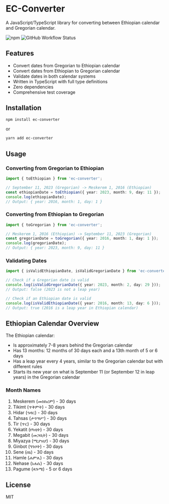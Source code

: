 # EC-Converter

A JavaScript/TypeScript library for converting between Ethiopian calendar and Gregorian calendar.

![npm](https://img.shields.io/npm/v/ec-converter)
![GitHub Workflow Status](https://img.shields.io/github/actions/workflow/status/Liyumk/ec-converter/npm-publish.yml)

## Features

- Convert dates from Gregorian to Ethiopian calendar
- Convert dates from Ethiopian to Gregorian calendar
- Validate dates in both calendar systems
- Written in TypeScript with full type definitions
- Zero dependencies
- Comprehensive test coverage

## Installation

```bash
npm install ec-converter
```

or

```bash
yarn add ec-converter
```

## Usage

### Converting from Gregorian to Ethiopian

```typescript
import { toEthiopian } from 'ec-converter';

// September 11, 2023 (Gregorian) -> Meskerem 1, 2016 (Ethiopian)
const ethiopianDate = toEthiopian({ year: 2023, month: 9, day: 11 });
console.log(ethiopianDate);
// Output: { year: 2016, month: 1, day: 1 }
```

### Converting from Ethiopian to Gregorian

```typescript
import { toGregorian } from 'ec-converter';

// Meskerem 1, 2016 (Ethiopian) -> September 11, 2023 (Gregorian)
const gregorianDate = toGregorian({ year: 2016, month: 1, day: 1 });
console.log(gregorianDate);
// Output: { year: 2023, month: 9, day: 11 }
```

### Validating Dates

```typescript
import { isValidEthiopianDate, isValidGregorianDate } from 'ec-converter';

// Check if a Gregorian date is valid
console.log(isValidGregorianDate({ year: 2023, month: 2, day: 29 }));
// Output: false (2023 is not a leap year)

// Check if an Ethiopian date is valid
console.log(isValidEthiopianDate({ year: 2016, month: 13, day: 6 }));
// Output: true (2016 is a leap year in Ethiopian calendar)
```

## Ethiopian Calendar Overview

The Ethiopian calendar:

- Is approximately 7-8 years behind the Gregorian calendar
- Has 13 months: 12 months of 30 days each and a 13th month of 5 or 6 days
- Has a leap year every 4 years, similar to the Gregorian calendar but with different rules
- Starts its new year on what is September 11 (or September 12 in leap years) in the Gregorian calendar

### Month Names

1. Meskerem (መስከረም) - 30 days
2. Tikimt (ጥቅምት) - 30 days
3. Hidar (ኅዳር) - 30 days
4. Tahsas (ታኅሣሥ) - 30 days
5. Tir (ጥር) - 30 days
6. Yekatit (የካቲት) - 30 days
7. Megabit (መጋቢት) - 30 days
8. Miyazya (ሚያዝያ) - 30 days
9. Ginbot (ግንቦት) - 30 days
10. Sene (ሰኔ) - 30 days
11. Hamle (ሐምሌ) - 30 days
12. Nehase (ነሐሴ) - 30 days
13. Pagume (ጳጉሜ) - 5 or 6 days

## License

MIT 